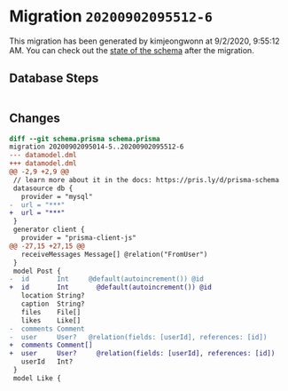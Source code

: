 # Migration `20200902095512-6`

This migration has been generated by kimjeongwonn at 9/2/2020, 9:55:12 AM.
You can check out the [state of the schema](./schema.prisma) after the migration.

## Database Steps

```sql

```

## Changes

```diff
diff --git schema.prisma schema.prisma
migration 20200902095014-5..20200902095512-6
--- datamodel.dml
+++ datamodel.dml
@@ -2,9 +2,9 @@
 // learn more about it in the docs: https://pris.ly/d/prisma-schema
 datasource db {
   provider = "mysql"
-  url = "***"
+  url = "***"
 }
 generator client {
   provider = "prisma-client-js"
@@ -27,15 +27,15 @@
   receiveMessages Message[] @relation("FromUser")
 }
 model Post {
-  id       Int     @default(autoincrement()) @id
+  id       Int       @default(autoincrement()) @id
   location String?
   caption  String?
   files    File[]
   likes    Like[]
-  comments Comment
-  user     User?   @relation(fields: [userId], references: [id])
+  comments Comment[]
+  user     User?     @relation(fields: [userId], references: [id])
   userId   Int?
 }
 model Like {
```



